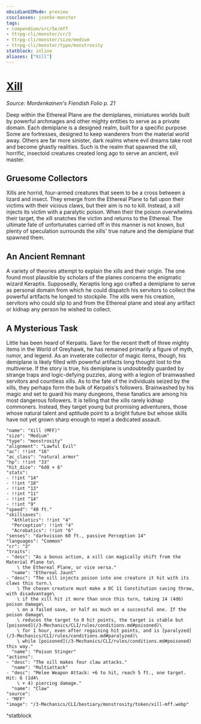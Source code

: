 ```yaml
---
obsidianUIMode: preview
cssclasses: json5e-monster
tags:
- compendium/src/5e/mff
- ttrpg-cli/monster/cr/3
- ttrpg-cli/monster/size/medium
- ttrpg-cli/monster/type/monstrosity
statblock: inline
aliases: ["Xill"]
---
```

# [Xill](3-Mechanics\CLI\bestiary\monstrosity/xill-mff.md)
*Source: Mordenkainen's Fiendish Folio p. 21*  

Deep within the Ethereal Plane are the demiplanes, miniatures worlds built by powerful archmages and other mighty entities to serve as a private domain. Each demiplane is a designed realm, built for a specific purpose. Some are fortresses, designed to keep wanderers from the material world away. Others are far more sinister, dark realms where evil dreams take root and become ghastly realities. Such is the realm that spawned the xill, horrific, insectoid creatures created long ago to serve an ancient, evil master.

## Gruesome Collectors

Xills are horrid, four-armed creatures that seem to be a cross between a lizard and insect. They emerge from the Ethereal Plane to fall upon their victims with their vicious claws, but their aim is no to kill. Instead, a xill injects its victim with a paralytic poison. When their the poison overwhelms their target, the xill snatches the victim and returns to the Ethereal. The ultimate fate of unfortunates carried off in this manner is not known, but plenty of speculation surrounds the xills' true nature and the demiplane that spawned them.

## An Ancient Remnant

A variety of theories attempt to explain the xills and their origin. The one found most plausible by scholars of the planes concerns the enigmatic wizard Keraptis. Supposedly, Keraptis long ago crafted a demiplane to serve as personal domain from which he could dispatch his servitors to collect the powerful artifacts he longed to stockpile. The xills were his creation, servitors who could slip to and from the Ethereal plane and steal any artifact or kidnap any person he wished to collect.

## A Mysterious Task

Little has been heard of Kerpatis. Save for the recent theft of three mighty items in the World of Greyhawk, he has remained primarily a figure of myth, rumor, and legend. As an inveterate collector of magic items, though, his demiplane is likely filled with powerful artifacts long thought lost to the multiverse. If the story is true, his demiplane is undoubtedly guarded by strange traps and logic-defying puzzles, along with a legion of brainwashed servitors and countless xills. As to the fate of the individuals seized by the xills, they perhaps form the bulk of Kerpatis's followers. Brainwashed by his magic and set to guard his many dungeons, these fanatics are among his most dangerous followers. It is telling that the xills rarely kidnap commoners. Instead, they target young but promising adventurers, those whose natural talent and aptitude point to a bright future but whose skills have not yet grown sharp enough to repel a dedicated assault.

```statblock
"name": "Xill (MFF)"
"size": "Medium"
"type": "monstrosity"
"alignment": "Lawful Evil"
"ac": !!int "16"
"ac_class": "natural armor"
"hp": !!int "33"
"hit_dice": "6d8 + 6"
"stats":
- !!int "14"
- !!int "18"
- !!int "13"
- !!int "11"
- !!int "14"
- !!int "9"
"speed": "40 ft."
"skillsaves":
  "Athletics": !!int "4"
  "Perception": !!int "4"
  "Acrobatics": !!int "6"
"senses": "darkvision 60 ft., passive Perception 14"
"languages": "Common"
"cr": "3"
"traits":
- "desc": "As a bonus action, a xill can magically shift from the Material Plane to\
    \ the Ethereal Plane, or vice versa."
  "name": "Ethereal Jaunt"
- "desc": "The xill injects poison into one creature it hit with its claws this turn.\
    \ The chosen creature must make a DC 11 Constitution saving throw, with disadvantage\
    \ if the xill hit it more than once this turn, taking 14 (4d6) poison damage\
    \ on a failed save, or half as much on a successful one. If the poison damage\
    \ reduces the target to 0 hit points, the target is stable but [poisoned](/3-Mechanics/CLI/rules/conditions.md#poisoned)\
    \ for 1 hour, even after regaining hit points, and is [paralyzed](/3-Mechanics/CLI/rules/conditions.md#paralyzed)\
    \ while [poisoned](/3-Mechanics/CLI/rules/conditions.md#poisoned) this way."
  "name": "Poison Stinger"
"actions":
- "desc": "The xill makes four claw attacks."
  "name": "Multiattack"
- "desc": "Melee Weapon Attack: +6 to hit, reach 5 ft., one target. Hit: 6 (1d4\
    \ + 4) piercing damage."
  "name": "Claw"
"source":
- "MFF"
"image": "/3-Mechanics/CLI/bestiary/monstrosity/token/xill-mff.webp"
```
^statblock